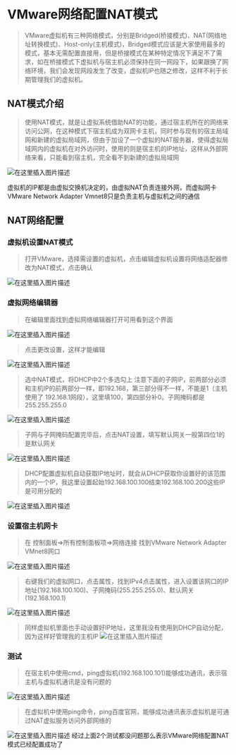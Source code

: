 ﻿# VMware网络配置NAT模式
>VMware虚拟机有三种网络模式，分别是Bridged(桥接模式)、NAT(网络地址转换模式)、Host-only(主机模式)，Bridged模式应该是大家使用最多的模式，基本无需配置直接用，但是桥接模式在某种特定情况下满足不了需求，如在桥接模式下虚拟机与宿主机必须保持在同一网段下，如果跟换了网络环境，我们会发现网段发生了改变，虚拟机IP也随之修改，这样不利于长期管理我们的虚拟机。
## NAT模式介绍
>使用NAT模式，就是让虚拟系统借助NAT的功能，通过宿主机所在的网络来访问公网，在这种模式下宿主机成为双网卡主机，同时参与现有的宿主局域网和新建的虚拟局域网，但由于加设了一个虚拟的NAT服务器，使得虚拟局域网内的虚拟机在对外访问时，使用的则是宿主机的IP地址，这样从外部网络来看，只能看到宿主机，完全看不到新建的虚拟局域网

![在这里插入图片描述](./images/20210302141925789.png)



虚拟机的IP都是由虚拟交换机决定的，由虚拟NAT负责连接外网，而虚拟网卡VMware Network Adapter Vmnet8只是负责主机与虚拟机之间的通信
## NAT网络配置
### 虚拟机设置NAT模式
>打开VMware，选择需设置的虚拟机，点击编辑虚拟机设置将网络适配器修改为NAT模式，点击确认
>
![在这里插入图片描述](./images/2021030213433674.png)
### 虚拟网络编辑器
> 在编辑里面找到虚拟网络编辑器打开可用看到这个界面

![在这里插入图片描述](./images/20210302134655767.png)
>点击更改设置，这样才能编辑

![在这里插入图片描述](./images/20210302134825983.png)
> 选中NAT模式，将DHCP中2个多选勾上
> 注意下面的子网IP，前两部分必须和主机IP的前两部分一样，即192.168，第三部分得不一样，不能是1（主机使用了 192.168.1网段），这里填100，第四部分补0。子网掩码都是255.255.255.0
> 
![在这里插入图片描述](./images/20210302135114309.png)
> 子网与子网掩码配置完毕后，点击NAT设置，填写默认网关一般第四位1的是默认网关
> 
![在这里插入图片描述](./images/20210302135010791.png)
> DHCP配置虚拟机自动获取IP地址时，就会从DHCP获取你设置好的该范围内的一个IP，我这里设置起始192.168.100.100结束192.168.100.200这些IP是可用分配的
> 
![在这里插入图片描述](./images/20210302140052229.png)
### 设置宿主机网卡
> 在 控制面板=>所有控制面板项=>网络连接 找到VMware Network Adapter VMnet8网口
> 
![在这里插入图片描述](./images/20210302140531952.png)
> 右键我们的虚拟网口，点击属性，找到IPv4点击属性，进入设置该网口的IP地址(192.168.100.100)、子网掩码(255.255.255.0)、默认网关(192.168.100.1)
> 
![在这里插入图片描述](./images/20210302140701497.png)
>同样虚拟机里面也手动设置好IP地址，这里我没有使用到DHCP自动分配，因为这样好管理我的主机IP
![在这里插入图片描述](./images/20210302141131760.png)
### 测试
>在宿主机中使用cmd，ping虚拟机(192.168.100.101)能够成功通讯，表示宿主机与虚拟机通讯是没有问题的
>
![在这里插入图片描述](./images/2021030214131979.png)
>在虚拟机中使用ping命令，ping百度官网，能够成功通讯表示虚拟机是可通过NAT虚拟服务访问外部网络的
>
![在这里插入图片描述](./images/20210302141506803.png)
经过上面2个测试都没问题那么表示VMware网络配置NAT模式已经配置成功了
